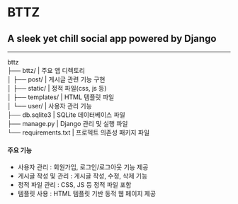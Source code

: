 # BTTZ  

## A sleek yet chill social app powered by Django  

---  
bttz  
├── bttz/                | 주요 앱 디렉토리  
│   ├── post/            | 게시글 관련 기능 구현  
│   ├── static/          | 정적 파일(css, js 등)  
│   ├── templates/       | HTML 템플릿 파일  
│   └── user/            | 사용자 관리 기능  
├── db.sqlite3           | SQLite 데이터베이스 파일  
├── manage.py            | Django 관리 및 실행 파일  
└── requirements.txt     | 프로젝트 의존성 패키지 파일    
  
#### 주요 기능  
- 사용자 관리 : 회원가입, 로그인/로그아웃 기능 제공  
- 게시글 작성 및 관리 : 게시글 작성, 수정, 삭제 기능  
- 정적 파일 관리 : CSS, JS 등 정적 파일 포함  
- 템플릿 사용 : HTML 템플릿 기반 동적 웹 페이지 제공